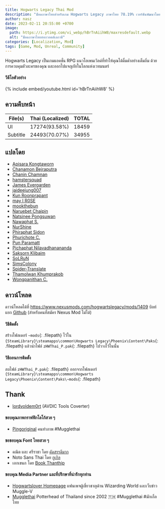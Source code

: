 ```yaml
---
title: Hogwarts Legacy Thai Mod
description: "ม็อดภาษาไทยสำหรับเกม Hogwarts Legacy ภาษาไทย 78.19% เวอร์ชันพัฒนาโดยชุมชน"
author: nasz
date: 2023-02-11 20:55:00 +0700
image:
  path: https://i.ytimg.com/vi_webp/hBrTnAiihW8/maxresdefault.webp
  alt: "ม็อดภาษาไทยฮอกวอตส์เลกาซี"
categories: [Localization, Mod]
tags: [Game, Mod, Unreal, Community]
---
```


Hogwarts Legacy เป็นเกมแอคชั่น RPG แนวโอเพนเวิลด์ที่ทำให้คุณได้ดื่มด่ำอย่างเต็มอิ่ม ด้วยการควบคุมตัวละครของคุณ และออกไปผจญภัยในโลกแห่งเวทมนตร์

#### วีดีโอตัวอย่าง

{% include embed/youtube.html id='hBrTnAiihW8' %}

## ความคืบหน้า

| File(s)  | Thai (Localized) | TOTAL |
| -------- | :--------------- | :---- |
| UI       | 17274(93.58%)    | 18459 |
| Subtitle | 24493(70.07%)    | 34955 |

## แปลโดย

- [Apisara Kongtaworn](https://www.facebook.com/Apisara.k43)
- [Chanamon Bejraputra](https://www.facebook.com/jan.chanamon)
- [Chanin Chamnan](https://www.facebook.com/chinznz.chamnan/)
- [hamstersquad](https://www.facebook.com/onehamstersquad/)
- [James Evergarden](https://www.facebook.com/profile.php?id=100003894496976)
- [jaideejung007](https://discuzthai.com/)
- [Kun Roonprapant](#)
- [may I R0SE](https://instagram.com/mamukyy?igshid=NDk5N2NlZjQ=)
- [mookthebun](https://www.twitch.tv/mookthebun)
- [Naruebet Chaipin](https://www.facebook.com/naruebet)
- [Natsinee Pongsuwan](https://www.facebook.com/nam.pongsuwan/)
- [Nawaphat S.](#)
- [NurShine](#)
- [Phiraphat Sidon](https://www.facebook.com/phiraphats/)
- [Phurichote C.](#)
- [Pun Paramatt](#)
- [Pichaphat Nilavadhanananda](https://www.facebook.com/oilfromnowherex)
- [Saksorn Klibaim](https://www.facebook.com/saksorn.glibaim)
- [SoLRuN](https://www.facebook.com/profile.php?id=100009724057464)
- [SimsColony](https://www.facebook.com/SimsColony)
- [Spider-Translate](https://www.facebook.com/SpiderTranslate)
- [Thamolwan Khumprakob](https://www.facebook.com/jobjab.khumprakob)
- [Wongpanithan C.](https://instagram.com/niitanc?igshid=NzAzN2Q1NTE=)

## ดาวน์โหลด

ดาวน์โหลดได้ที่ <https://www.nexusmods.com/hogwartslegacy/mods/1409>
บิลท์แยก [Github](https://github.com/Nasz/Hogwarts-Legacy-Thai-Localization-Mod) (สำหรับคนที่สมัคร Nexus Mod ไม่ได้)

#### วิธีติดตั้ง

สร้างโฟลเดอร์ `~mods`{: .filepath} ไว้ใน `{SteamLibrary}\steamapps\common\Hogwarts Legacy\Phoenix\Content\Paks`{: .filepath} แล้วนำไฟล์ `zHWThai_P.pak`{: .filepath} ไปวางใว้ในนั้น

#### วิธีถอนการติดตั้ง

ลบไฟล์ `zHWThai_P.pak`{: .filepath} ออกจากโฟลเดอร์ `{SteamLibrary}\steamapps\common\Hogwarts Legacy\Phoenix\Content\Paks\~mods`{: .filepath}

## Thank

- [lordvoldem0rt](https://github.com/lordvoldem0rt) (AVDIC Tools Coverter)

#### ขอบคุณภาพกราฟฟิกโลโก้สวย ๆ

- [Pingoriginal](https://www.facebook.com/pingpongoriginal) คนทำภาพ #Mugglethai

#### ขอขอบคุณ Font ไทยสวย ๆ

- คณิต และ ศรีราชา โดย [คัดสรรดีมาก](https://www.cadsondemak.com/)
- Noto Sans Thai โดย [กูเกิล](https://fonts.google.com/noto)
- เอกเขนก โดย [Book Thanthip](https://www.facebook.com/BookThanthip)

#### ขอบคุณ Media Partner และที่ปรึกษาที่น่ารักทุกท่าน

- [Hogwartslover Homepage](https://www.facebook.com/hogwartsloverhomepage)
  แฟนเพจผู้เชี่ยวชาญด้าน Wizarding World และเว็บข่าว Muggle-V
- [Mugglethai](https://www.facebook.com/mugglethai.mt)
  Potterhead of Thailand since 2002 🇹🇭 #Mugglethai #มักเกิ้ลไทย
